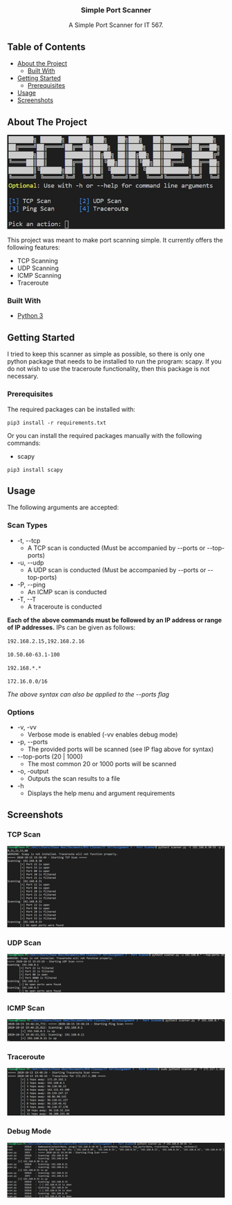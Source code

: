 <br />
<p align="center">
  <h3 align="center">Simple Port Scanner</h3>
  <p align="center">
    A Simple Port Scanner for IT 567.
    <br />
  </p>
</p>



<!-- TABLE OF CONTENTS -->
## Table of Contents

* [About the Project](#about-the-project)
  * [Built With](#built-with)
* [Getting Started](#getting-started)
  * [Prerequisites](#prerequisites)
* [Usage](#usage)
* [Screenshots](#screenshots)



<!-- ABOUT THE PROJECT -->
## About The Project

![Product Name Screen Shot](main_menu.jpg)

This project was meant to make port scanning simple. It currently offers the following features:

* TCP Scanning
* UDP Scanning
* ICMP Scanning
* Traceroute

### Built With
* [Python 3](https://www.python.org/)

<!-- GETTING STARTED -->
## Getting Started

I tried to keep this scanner as simple as possible, so there is only one python package that needs to be installed to run the program: scapy. If you do not wish to use the traceroute functionality, then this package is not necessary.

### Prerequisites
The required packages can be installed with:
```
pip3 install -r requirements.txt
```
Or you can install the required packages manually with the following commands:
* scapy
```
pip3 install scapy
```

<!-- USAGE EXAMPLES -->
## Usage

The following arguments are accepted:
### Scan Types
* -t, --tcp
  * A TCP scan is conducted (Must be accompanied by --ports or --top-ports)
* -u, --udp
  * A UDP scan is conducted (Must be accompanied by --ports or --top-ports)
* -P, --ping
  * An ICMP scan is conducted
* -T, --T
  * A traceroute is conducted

**Each of the above commands must be followed by an IP address or range of IP addresses.** IPs can be given as follows:

`192.168.2.15,192.168.2.16`

`10.50.60-63.1-100`

`192.168.*.*`

`172.16.0.0/16`

*The above syntax can also be applied to the --ports flag*

### Options

* -v, -vv
  * Verbose mode is enabled (-vv enables debug mode)
* -p, --ports
  * The provided ports will be scanned (see IP flag above for syntax)
* --top-ports (20 | 1000)
  * The most common 20 or 1000 ports will be scanned
* -o, -output
  * Outputs the scan results to a file
* -h
  * Displays the help menu and argument requirements

  
## Screenshots

### TCP Scan
![TCP Scan](tcp_demo.jpg)

### UDP Scan
![UDP Scan](udp_demo.jpg)

### ICMP Scan
![ICMP Scan](icmp_demo.jpg)

### Traceroute
![Traceroute Scan](trace_demo.jpg)

### Debug Mode
![-vv Debug Mode](debug_mode.jpg)





